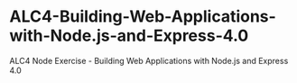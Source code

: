 # ALC4-Building-Web-Applications-with-Node.js-and-Express-4.0
ALC4 Node Exercise - Building Web Applications with Node.js and Express 4.0
